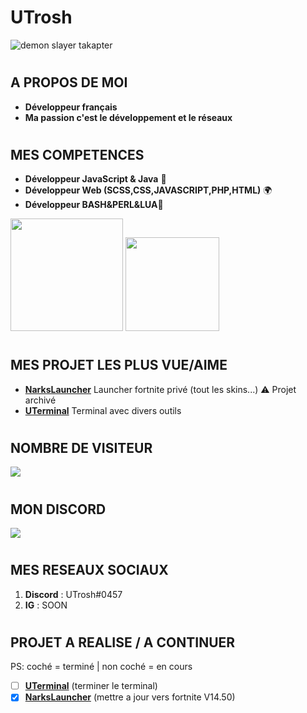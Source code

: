 # UTrosh

![demon slayer takapter](https://i.pinimg.com/originals/fa/9c/ac/fa9cac90dfc02d092faaa6f2d6f193d1.gif)

# 


## A PROPOS DE MOI
- **Développeur français**
- **Ma passion c'est le développement et le réseaux**

#
## MES COMPETENCES

- **Développeur JavaScript & Java** 🔐
- **Développeur Web (SCSS,CSS,JAVASCRIPT,PHP,HTML)** 🌍
- **Développeur BASH&PERL&LUA**🌱

<img height="180em" src="https://github-readme-stats-eight-theta.vercel.app/api?username=utrosh&amp;show_icons=true&amp;theme=react&amp;include_all_commits=true&amp;locale=fr" style="max-width:100%;">

<img height="150em" src="https://github-readme-stats-eight-theta.vercel.app/api/top-langs/?username=utrosh&amp;layout=compact&amp;langs_count=8&amp;theme=react&amp;locale=fr" style="max-width:100%;">

#
## MES PROJET LES PLUS VUE/AIME

- **[NarksLauncher](https://github.com/UTrosh/narkslauncher)** Launcher fortnite privé (tout les skins...)  ⚠️ Projet archivé
- **[UTerminal](https://github.com/UTrosh/uterminal)** Terminal avec divers outils 

#
## NOMBRE DE VISITEUR
<img src="https://profile-counter.glitch.me/utrosh/count.svg" style="max-width:100%;">

#
## MON DISCORD
<img src="https://discord.c99.nl/widget/theme-3/771166051454025779.png" style="max-width:100%;">

#
## MES RESEAUX SOCIAUX

 1. **Discord** : UTrosh#0457
 2. **IG** : SOON

#
## PROJET A REALISE / A CONTINUER
PS: coché = terminé | non coché = en cours
 - [ ] **[UTerminal](https://github.com/UTrosh/uterminal)** (terminer le terminal)
- [x] **[NarksLauncher](https://github.com/UTrosh/narkslauncher)** (mettre a jour vers fortnite V14.50)
